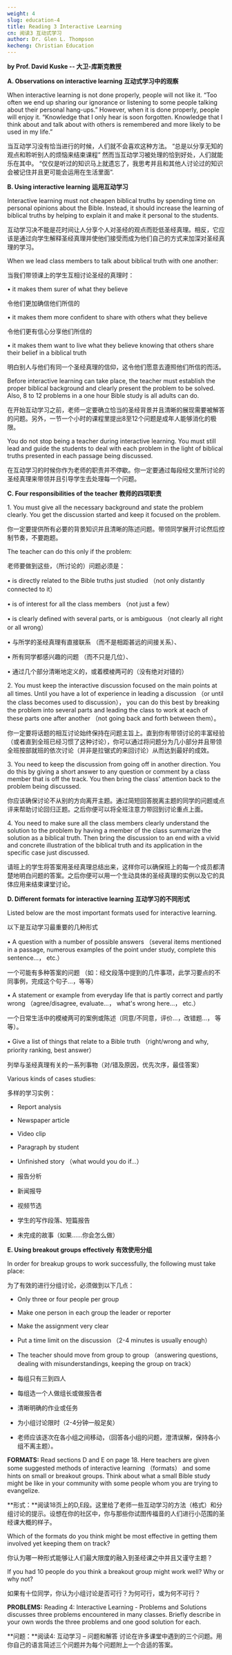 ```yaml
---
weight: 4
slug: education-4
title: Reading 3 Interactive Learning
cn: 阅读3 互动式学习
author: Dr. Glen L. Thompson
kecheng: Christian Education
---
```


**by Prof. David Kuske -- 大卫-库斯克教授**

**A. Observations on interactive learning**
**互动式学习中的观察**

When interactive learning is not done properly, people will not like it. “Too often we end up sharing our ignorance or listening to some people talking about their personal hang-ups.” However, when it is done properly, people will enjoy it. “Knowledge that I only hear is soon forgotten. Knowledge that I think about and talk about with others is remembered and more likely to be used in my life.”

当互动学习没有恰当进行的时候，人们就不会喜欢这种方法。 “总是以分享无知的观点和聆听别人的烦恼来结束课程” 然而当互动学习被处理的恰到好处，人们就能乐在其中。 “仅仅是听过的知识马上就遗忘了，我思考并且和其他人讨论过的知识会被记住并且更可能会运用在生活里面”.

**B. Using interactive learning**
**运用互动学习**

Interactive learning must not cheapen biblical truths by spending time on personal opinions about the Bible. Instead, it should increase the learning of biblical truths by helping to explain it and make it personal to the students.

互动学习决不能是花时间让人分享个人对圣经的观点而贬低圣经真理。相反，它应该是通过向学生解释圣经真理并使他们接受而成为他们自己的方式来加深对圣经真理的学习。

When we lead class members to talk about biblical truth with one another:

当我们带领课上的学生互相讨论圣经的真理时：

• it makes them surer of what they believe

令他们更加确信他们所信的

• it makes them more confident to share with others what they believe

令他们更有信心分享他们所信的

• it makes them want to live what they believe knowing that others share their belief in a biblical truth

明白别人与他们有同一个圣经真理的信仰，这令他们愿意去遵照他们所信的而活。

Before interactive learning can take place, the teacher must establish the proper biblical background and clearly present the problem to be solved. Also, 8 to 12 problems in a one hour Bible study is all adults can do.

在开始互动学习之前，老师一定要确立恰当的圣经背景并且清晰的展现需要被解答的问题。另外，一节一个小时的课程里提出8至12个问题是成年人能够消化的极限。

You do not stop being a teacher during interactive learning. You must still lead and guide the students to deal with each problem in the light of biblical truths presented in each passage being discussed.

在互动学习的时候你作为老师的职责并不停歇。你一定要通过每段经文里所讨论的圣经真理来带领并且引导学生去处理每一个问题。

**C. Four responsibilities of the teacher**
**教师的四项职责**

1\. You must give all the necessary background and state the problem clearly. You get the discussion started and keep it focused on the problem.

你一定要提供所有必要的背景知识并且清晰的陈述问题。带领同学展开讨论然后控制节奏，不要跑题。

The teacher can do this only if the problem:

 老师要做到这些，（所讨论的）问题必须是：

• is directly related to the Bible truths just studied （not only distantly connected to it）

• is of interest for all the class members （not just a few）

• is clearly defined with several parts, or is ambiguous （not clearly all right or all wrong）


• 与所学的圣经真理有直接联系 （而不是相距甚远的间接关系）、

• 所有同学都感兴趣的问题 （而不只是几位）、

• 通过几个部分清晰地定义的，或着模棱两可的（没有绝对对错的）

2\. You must keep the interactive discussion focused on the main points at all times. Until you have a lot of experience in leading a discussion （or until the class becomes used to discussion）， you can do this best by breaking the problem into several parts and leading the class to work at each of these parts one after another （not going back and forth between them）。

你一定要将话题的相互讨论始终保持在问题主旨上。直到你有带领讨论的丰富经验（或者直到全班已经习惯了这种讨论），你可以通过将问题分为几小部分并且带领全班按部就班的依次讨论（并非是拉锯式的来回讨论）从而达到最好的成效。

3\. You need to keep the discussion from going off in another direction. You do this by giving a short answer to any question or comment by a class member that is off the track. You then bring the class' attention back to the problem being discussed.

你应该确保讨论不从别的方向离开主题。通过简短回答脱离主题的同学的问题或点评来帮助讨论回归正题。之后你便可以将全班注意力带回到讨论重点上面。

4\. You need to make sure all the class members clearly understand the solution to the problem by having a member of the class summarize the solution as a biblical truth. Then bring the discussion to an end with a vivid and concrete illustration of the biblical truth and its application in the specific case just discussed.

请班上的学生将答案用圣经真理总结出来，这样你可以确保班上的每一个成员都清楚地明白问题的答案。之后你便可以用一个生动具体的圣经真理的实例以及它的具体应用来结束课堂讨论。

**D. Different formats for interactive learning**
**互动学习的不同形式**

Listed below are the most important formats used for interactive learning.

以下是互动学习最重要的几种形式

• A question with a number of possible answers （several items mentioned in a passage, numerous examples of the point under study, complete this sentence…， etc.）

一个可能有多种答案的问题 （如：经文段落中提到的几件事项，此学习要点的不同事例，完成这个句子…，等等）

• A statement or example from everyday life that is partly correct and partly wrong （agree/disagree, evaluate…， what's wrong here…， etc.）

一个日常生活中的模棱两可的案例或陈述（同意/不同意，评价…，改错题…， 等等）。

• Give a list of things that relate to a Bible truth （right/wrong and why, priority ranking, best answer）

列举与圣经真理有关的一系列事物（对/错及原因，优先次序，最佳答案）

Various kinds of cases studies:

多样的学习实例：

- Report analysis

- Newspaper article

- Video clip

- Paragraph by student

- Unfinished story （what would you do if…）


- 报告分析

- 新闻报导

- 视频节选

- 学生的写作段落、短篇报告

- 未完成的故事（如果……你会怎么做）

**E. Using breakout groups effectively**
**有效使用分组**

In order for breakup groups to work successfully, the following must take place:

为了有效的进行分组讨论，必须做到以下几点：

-  Only three or four people per group

- Make one person in each group the leader or reporter

- Make the assignment very clear

- Put a time limit on the discussion （2-4 minutes is usually enough）

- The teacher should move from group to group （answering questions, dealing with misunderstandings, keeping the group on track） 


- 每组只有三到四人

- 每组选一个人做组长或做报告者

- 清晰明确的作业或任务

- 为小组讨论限时（2-4分钟一般足矣）

- 老师应该逐次在各小组之间移动，（回答各小组的问题，澄清误解，保持各小组不离主题）。

**FORMATS:** Read sections D and E on page 18. Here teachers are given some suggested methods of interactive learning （formats） and some hints on small or breakout groups. Think about what a small Bible study might be like in your community with some people whom you are trying to evangelize.

**形式：**阅读18页上的D,E段。这里给了老师一些互动学习的方法（格式）和分组讨论的提示。设想在你的社区中，你与那些你试图传福音的人们进行小范围的圣经课大概的样子。

Which of the formats do you think might be most effective in getting them involved yet keeping them on track?

你认为哪一种形式能够让人们最大限度的融入到圣经课之中并且又谨守主题？

If you had 10 people do you think a breakout group might work well? Why or why not?

如果有十位同学，你认为小组讨论是否可行？为何可行，或为何不可行？

**PROBLEMS:** Reading 4: Interactive Learning - Problems and Solutions discusses three problems encountered in many classes. Briefly describe in your own words the three problems and one good solution for each.

**问题：**阅读4: 互动学习 – 问题和解答 讨论在许多课堂中遇到的三个问题。用你自己的语言简述三个问题并为每个问题附上一个合适的答案。